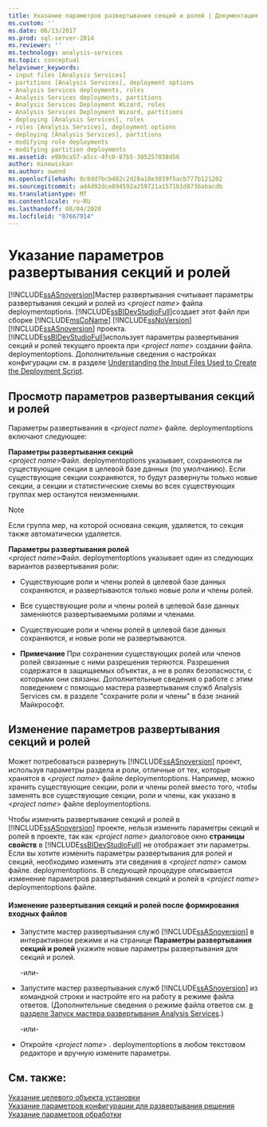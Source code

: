 ```yaml
---
title: Указание параметров развертывания секций и ролей | Документация Майкрософт
ms.custom: ''
ms.date: 06/13/2017
ms.prod: sql-server-2014
ms.reviewer: ''
ms.technology: analysis-services
ms.topic: conceptual
helpviewer_keywords:
- input files [Analysis Services]
- partitions [Analysis Services], deployment options
- Analysis Services deployments, roles
- Analysis Services deployments, partitions
- Analysis Services Deployment Wizard, roles
- Analysis Services Deployment Wizard, partitions
- deploying [Analysis Services], roles
- roles [Analysis Services], deployment options
- deploying [Analysis Services], partitions
- modifying role deployments
- modifying partition deployments
ms.assetid: e9b9ca57-a5cc-4fc0-87b5-305257038d56
author: minewiskan
ms.author: owend
ms.openlocfilehash: 8c8dd7bcb482c2d28a18e3039f5acb777b121202
ms.sourcegitcommit: ad4d92dce894592a259721a1571b1d8736abacdb
ms.translationtype: MT
ms.contentlocale: ru-RU
ms.lasthandoff: 08/04/2020
ms.locfileid: "87667914"
---
```

# <a name="specifying-partition-and-role-deployment-options"></a>Указание параметров развертывания секций и ролей
  [!INCLUDE[ssASnoversion](../../includes/ssasnoversion-md.md)]Мастер развертывания считывает параметры развертывания секций и ролей из \<*project name*> файла deploymentoptions. [!INCLUDE[ssBIDevStudioFull](../../includes/ssbidevstudiofull-md.md)]создает этот файл при сборке [!INCLUDE[msCoName](../../includes/msconame-md.md)] [!INCLUDE[ssNoVersion](../../includes/ssnoversion-md.md)] [!INCLUDE[ssASnoversion](../../includes/ssasnoversion-md.md)] проекта. [!INCLUDE[ssBIDevStudioFull](../../includes/ssbidevstudiofull-md.md)]использует параметры развертывания секций и ролей текущего проекта при \<*project name*> создании файла. deploymentoptions. Дополнительные сведения о настройках конфигурации см. в разделе [Understanding the Input Files Used to Create the Deployment Script](deployment-script-files-input-used-to-create-deployment-script.md).  
  
## <a name="reviewing-the-partition-and-role-deployment-options"></a>Просмотр параметров развертывания секций и ролей  
 Параметры развертывания в \<*project name*> файле. deploymentoptions включают следующее:  
  
 **Параметры развертывания секций**  
 \<*project name*>Файл. deploymentoptions указывает, сохраняются ли существующие секции в целевой базе данных (по умолчанию). Если существующие секции сохраняются, то будут развернуты только новые секции, а секции и статистические схемы во всех существующих группах мер останутся неизменными.  
  
> [!NOTE]  
>  Если группа мер, на которой основана секция, удаляется, то секция также автоматически удаляется.  
  
 **Параметры развертывания ролей**  
 \<*project name*>Файл. deploymentoptions указывает один из следующих вариантов развертывания роли:  
  
-   Существующие роли и члены ролей в целевой базе данных сохраняются, и развертываются только новые роли и члены ролей.  
  
-   Все существующие роли и члены ролей в целевой базе данных заменяются развертываемыми ролями и членами.  
  
-   Существующие роли и члены ролей в целевой базе данных сохраняются, и новые роли не развертываются.  
  
-   **Примечание** При сохранении существующих ролей или членов ролей связанные с ними разрешения теряются. Разрешения содержатся в защищаемых объектах, а не в ролях безопасности, с которыми они связаны. Дополнительные сведения о работе с этим поведением с помощью мастера развертывания служб Analysis Services см. в разделе "сохраните роли и члены" в базе знаний Майкрософт.  
  
## <a name="modifying-the-partition-and-role-deployment-options"></a>Изменение параметров развертывания секций и ролей  
 Может потребоваться развернуть [!INCLUDE[ssASnoversion](../../includes/ssasnoversion-md.md)] проект, используя параметры раздела и роли, отличные от тех, которые хранятся в \<*project name*> файле deploymentoptions. Например, можно хранить существующие секции, роли и члены ролей вместо того, чтобы заменять все существующие секции, роли и члены, как указано в \<*project name*> файле deploymentoptions.  
  
 Чтобы изменить развертывание секций и ролей в [!INCLUDE[ssASnoversion](../../includes/ssasnoversion-md.md)] проекте, нельзя изменить параметры секций и ролей в проекте, так как *\<project name>* диалоговое окно **страницы свойств** в [!INCLUDE[ssBIDevStudioFull](../../includes/ssbidevstudiofull-md.md)] не отображает эти параметры. Если вы хотите изменить параметры развертывания для ролей и секций, необходимо изменить эти сведения в \<*project name*> самом файле. deploymentoptions. В следующей процедуре описывается изменение параметров развертывания секций и ролей в \<*project name*> deploymentoptions файле.  
  
#### <a name="to-change-the-deployment-of-partitions-or-roles-after-the-input-files-have-been-generated"></a>Изменение развертывания секций и ролей после формирования входных файлов  
  
-   Запустите мастер развертывания служб [!INCLUDE[ssASnoversion](../../includes/ssasnoversion-md.md)] в интерактивном режиме и на странице **Параметры развертывания секций и ролей** укажите новые параметры развертывания для секций и ролей.  
  
     -или-  
  
-   Запустите мастер развертывания служб [!INCLUDE[ssASnoversion](../../includes/ssasnoversion-md.md)] из командной строки и настройте его на работу в режиме файла ответов. (Дополнительные сведения о режиме файла ответов см. [в разделе Запуск мастера развертывания Analysis Services](running-the-analysis-services-deployment-wizard.md).)  
  
     -или-  
  
-   Откройте \<*project name*> . deploymentoptions в любом текстовом редакторе и вручную измените параметры.  
  
## <a name="see-also"></a>См. также:  
 [Указание целевого объекта установки](deployment-script-files-specifying-the-installation-target.md)   
 [Указание параметров конфигурации для развертывания решения](deployment-script-files-solution-deployment-config-settings.md)   
 [Указание параметров обработки](deployment-script-files-specifying-processing-options.md)  
  
  
